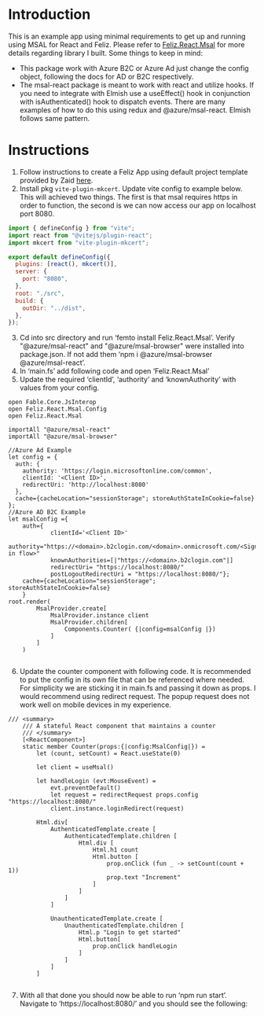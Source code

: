 # Introduction
This is an example app using minimal requirements to get up and running using MSAL for React and Feliz. Please refer to [Feliz.React.Msal](https://github.com/rasheedaboud/Feliz.React.Msal) for more details regarding library I built.
Some things to keep in mind:
-	This package work with Azure B2C or Azure Ad just change the config object, following the docs for AD or B2C respectively.
-	The msal-react package is meant to work with react and utilize hooks. If you need to integrate with Elmish use a useEffect() hook in conjunction with isAuthenticated() hook to dispatch events. There are many examples of how to do this using redux and @azure/msal-react. Elmish follows same pattern.

# Instructions

1.	Follow instructions to create a Feliz App using default project template provided by Zaid [here](https://zaid-ajaj.github.io/Feliz/).
2.	Install pkg `vite-plugin-mkcert`. Update vite config to example below. This will achieved two things. The first is that msal requires https in order to function, the second is we can now access our app on localhost port 8080.

```javascript
import { defineConfig } from "vite";
import react from "@vitejs/plugin-react";
import mkcert from "vite-plugin-mkcert";

export default defineConfig({
  plugins: [react(), mkcert()],
  server: {
    port: "8080",
  },
  root: "./src",
  build: {
    outDir: "../dist",
  },
});

```
3.	Cd into src directory and run ‘femto install Feliz.React.Msal’. Verify  "@azure/msal-react" and "@azure/msal-browser" were installed into package.json. If not add them ‘npm i @azure/msal-browser @azure/msal-react’.
4.	In ‘main.fs’ add following code and open ‘Feliz.React.Msal’
5.	Update the required ‘clientId’, ‘authority’ and ‘knownAuthority’ with values from your config. 

```F#
open Fable.Core.JsInterop
open Feliz.React.Msal.Config
open Feliz.React.Msal

importAll "@azure/msal-react"
importAll "@azure/msal-browser"

//Azure Ad Example
let config = {
  auth: {
    authority: 'https://login.microsoftonline.com/common',
    clientId: '<Client ID>',
    redirectUri: 'http://localhost:8080'
  },
  cache={cacheLocation="sessionStorage"; storeAuthStateInCookie=false}
};
//Azure AD B2C Example
let msalConfig ={
    auth={
            clientId='<Client ID>'
            authority="https://<domain>.b2clogin.com/<domain>.onmicrosoft.com/<Sign in flow>"
            knownAuthorities=[|"https://<domain>.b2clogin.com"|]
            redirectUri= "https://localhost:8080/"
            postLogoutRedirectUri = "https://localhost:8080/"};
    cache={cacheLocation="sessionStorage"; storeAuthStateInCookie=false}
    }
root.render(
        MsalProvider.create[
            MsalProvider.instance client
            MsalProvider.children[
                Components.Counter( {|config=msalConfig |})
            ]
        ]
    )


```

6.	Update the counter component with following code. It is recommended to put the config in its own file that can be referenced where needed. For simplicity we are sticking it in main.fs and passing it down as props.
I would recommend using redirect request. The popup request does not work well on mobile devices in my experience. 

```F#
/// <summary>
    /// A stateful React component that maintains a counter
    /// </summary>
    [<ReactComponent>]
    static member Counter(props:{|config:MsalConfig|}) =
        let (count, setCount) = React.useState(0)

        let client = useMsal()

        let handleLogin (evt:MouseEvent) = 
            evt.preventDefault()
            let request = redirectRequest props.config "https://localhost:8080/"
            client.instance.loginRedirect(request)

        Html.div[
            AuthenticatedTemplate.create [
                AuthenticatedTemplate.children [
                    Html.div [
                        Html.h1 count
                        Html.button [
                            prop.onClick (fun _ -> setCount(count + 1))
                            prop.text "Increment"
                        ]
                    ]
                ]
            ]

            UnauthenticatedTemplate.create [
                UnauthenticatedTemplate.children [
                    Html.p "Login to get started"
                    Html.button[
                        prop.onClick handleLogin
                    ]
                ]
            ]    
        ]


```

7.	With all that done you should now be able to run ‘npm run start’. Navigate to ‘https://localhost:8080/’ and you should see the following:
